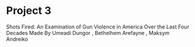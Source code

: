 # Project 3 
Shots Fired: An Examination of Gun Violence in America Over the Last Four Decades
Made By Umeadi Dungor , Bethelhem Arefayne , Maksym Andreiko



